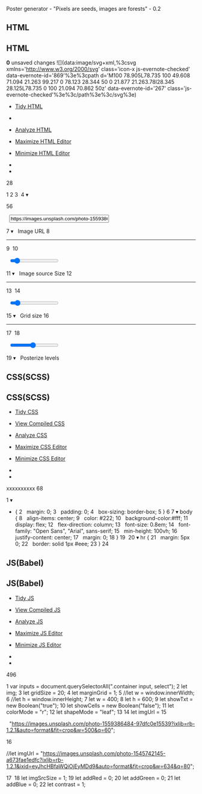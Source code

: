 Poster generator - "Pixels are seeds, images are forests" - 0.2

## HTML

## HTML

**0** unsaved changes ![](data:image/svg+xml,%3csvg xmlns='http://www.w3.org/2000/svg' class='icon-x js-evernote-checked' data-evernote-id='869'%3e%3cpath d='M100 78.905L78.735 100 49.608 71.094 21.263 99.217 0 78.123 28.344 50 0 21.877 21.263.78l28.345 28.125L78.735 0 100 21.094 70.862 50z' data-evernote-id='267' class='js-evernote-checked'%3e%3c/path%3e%3c/svg%3e)

- [Tidy HTML](https://codepen.io/sbuellet/pen/JqqKMp#0)

-

- [Analyze HTML](https://codepen.io/sbuellet/pen/JqqKMp#0)
- [Maximize HTML Editor](https://codepen.io/sbuellet/pen/JqqKMp#0)
- [Minimize HTML Editor](https://codepen.io/sbuellet/pen/JqqKMp#0)

-
-

28

1
<canvas  id="canvas"></canvas>
2
<canvas  id="canvas2svg"></canvas>
3
​
4
▾
<div  class="container">
5
​
6

  <input  type="text"  id="imgUrl"  name="imgUrl"  required  size="30"  value="https://images.unsplash.com/photo-1559386484-97dfc0e15539?ixlib=rb-1.2.1&auto=format&fit=crop&w=500&q=60">

7
▾
  <label  for="imgUrl">Image URL</label>
8
  <hr>
9
​
10

  <input  id="imgSrcSize"  name="imgSrcSize"  type="range"  value="1"  min="0.001"  max="10"  step=".0001">

11
▾
  <label  for="imgSrcSize">Image source Size</label>
12
  <hr>
13
​
14

  <input  id="gridSize"  name="gridSize"  type="range"  value="20"  min="10"  max="100"  step=".1">

15
▾
  <label  for="gridSize">Grid size</label>
16
  <hr>
17
​
18

  <input  id="posterize_levels"  name="posterize_levels"  type="range"  value="10"  min="1"  max="20"  step=".1">

19
▾
  <label  for="posterize_levels">Posterize levels</label>

## CSS(SCSS)

## CSS(SCSS)

- [Tidy CSS](https://codepen.io/sbuellet/pen/JqqKMp#0)
- [View Compiled CSS](https://codepen.io/sbuellet/pen/JqqKMp#0)
- [Analyze CSS](https://codepen.io/sbuellet/pen/JqqKMp#0)
- [Maximize CSS Editor](https://codepen.io/sbuellet/pen/JqqKMp#0)
- [Minimize CSS Editor](https://codepen.io/sbuellet/pen/JqqKMp#0)

-
-

xxxxxxxxxx
68

1
▾
* {
2
  margin: 0;
3
  padding: 0;
4
  box-sizing: border-box;
5
}
6
​
7
▾
body {
8
  align-items: center;
9
  color: #222;
10
  background-color:#fff;
11
  display: flex;
12
  flex-direction: column;
13
  font-size: 0.8em;
14
  font-family: "Open Sans", "Arial", sans-serif;
15
  min-height: 100vh;
16
  justify-content: center;
17
  margin: 0;
18
}
19
​
20
▾
hr {
21
  margin: 5px  0;
22
  border: solid  1px  #eee;
23
}
24
​

## JS(Babel)

## JS(Babel)

- [Tidy JS](https://codepen.io/sbuellet/pen/JqqKMp#0)
- [View Compiled JS](https://codepen.io/sbuellet/pen/JqqKMp#0)
- [Analyze JS](https://codepen.io/sbuellet/pen/JqqKMp#0)
- [Maximize JS Editor](https://codepen.io/sbuellet/pen/JqqKMp#0)
- [Minimize JS Editor](https://codepen.io/sbuellet/pen/JqqKMp#0)

-

-

496

1
var  inputs  =  document.querySelectorAll(".container input, select");
2
let  img;
3
let  gridSize  =  20;
4
let  marginGrid  =  1;
5
//let w = window.innerWidth;
6
//let h = window.innerHeight;
7
let  w  =  400;
8
let  h  =  600;
9
let  showTxt  =  new  Boolean("true");
10
let  showCells  =  new  Boolean("false");
11
let  colorMode  =  "r";
12
let  shapeMode  =  "leaf";
13
​
14
let  imgUrl  =
15

  "https://images.unsplash.com/photo-1559386484-97dfc0e15539?ixlib=rb-1.2.1&auto=format&fit=crop&w=500&q=60";

16

//let imgUrl = "https://images.unsplash.com/photo-1545742145-a673fae1edfc?ixlib=rb-1.2.1&ixid=eyJhcHBfaWQiOjEyMDd9&auto=format&fit=crop&w=634&q=80";

17
​
18
let  imgSrcSize  =  1;
19
let  addRed  =  0;
20
let  addGreen  =  0;
21
let  addBlue  =  0;
22
let  contrast  =  1;